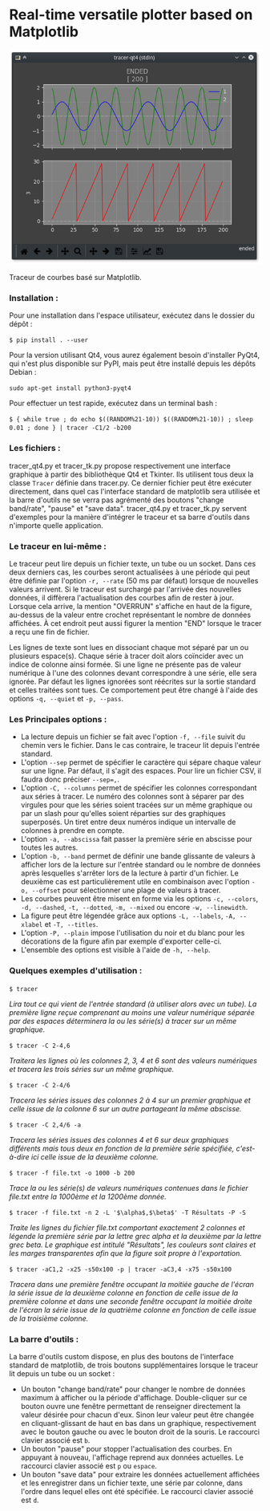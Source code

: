 # Real-time versatile plotter based on Matplotlib

<p align="center">
	<img src="screenshot.png?raw=true" width="600"
	title="{ for i in $(seq 200) ; do echo "s( $i/8 ) ; 2*c( $i/4 ) ; scale=0 ; $i%30" | bc -l | tr '\n' ' ' ; echo ; done } | tracer-qt4 -C1,2/3">
</p>


Traceur de courbes basé sur Matplotlib.


### Installation :

Pour une installation dans l'espace utilisateur, exécutez dans le dossier du dépôt :

`$ pip install . --user`

Pour la version utilisant Qt4, vous aurez également besoin d'installer PyQt4, qui n'est plus disponible sur PyPI, mais peut être installé depuis les dépôts Debian :

`sudo apt-get install python3-pyqt4`

Pour effectuer un test rapide, exécutez dans un terminal bash :

`$ { while true ; do echo $((RANDOM%21-10)) $((RANDOM%21-10)) ; sleep 0.01 ; done } | tracer -C1/2 -b200`


### Les fichiers :

tracer_qt4.py et tracer_tk.py propose respectivement une interface graphique à partir des bibliothèque Qt4 et Tkinter. Ils utilisent tous deux la classe `Tracer` définie dans tracer.py. Ce dernier fichier peut être exécuter directement, dans quel cas l'interface standard de matplotlib sera utilisée et la barre d'outils ne se verra pas agrémenté des boutons "change band/rate", "pause" et "save data". tracer_qt4.py et tracer_tk.py servent d'exemples pour la manière d'intégrer le traceur et sa barre d'outils dans n'importe quelle application.


### Le traceur en lui-même :

Le traceur peut lire depuis un fichier texte, un tube ou un socket. Dans ces deux derniers cas, les courbes seront actualisées à une période qui peut être définie par l'option `-r, --rate` (50 ms par défaut) lorsque de nouvelles valeurs arrivent. Si le traceur est surchargé par l'arrivée des nouvelles données, il diffèrera l'actualisation des courbes afin de rester à jour. Lorsque cela arrive, la mention "OVERRUN" s'affiche en haut de la figure, au-dessus de la valeur entre crochet représentant le nombre de données affichées. À cet endroit peut aussi figurer la mention "END" lorsque le tracer a reçu une fin de fichier.

Les lignes de texte sont lues en dissociant chaque mot séparé par un ou plusieurs espace(s). Chaque série à tracer doit alors coïncider avec un indice de colonne ainsi formée. Si une ligne ne présente pas de valeur numérique à l'une des colonnes devant correspondre à une série, elle sera ignorée. Par défaut les lignes ignorées sont réécrites sur la sortie standard et celles traitées sont tues. Ce comportement peut être changé à l'aide des options `-q, --quiet` et `-p, --pass`.


### Les Principales options :

* La lecture depuis un fichier se fait avec l'option `-f, --file` suivit du chemin vers le fichier. Dans le cas contraire, le traceur lit depuis l'entrée standard.
* L'option `--sep` permet de spécifier le caractère qui sépare chaque valeur sur une ligne. Par défaut, il s'agit des espaces. Pour lire un fichier CSV, il faudra donc préciser `--sep=,`.
* L'option `-C, --columns` permet de spécifier les colonnes correspondant aux séries à tracer. Le numéro des colonnes sont à séparer par des virgules pour que les séries soient tracées sur un même graphique ou par un slash pour qu'elles soient réparties sur des graphiques superposés. Un tiret entre deux numéros indique un intervalle de colonnes à prendre en compte.
* L'option `-a, --abscissa` fait passer la première série en abscisse pour toutes les autres.
* L'option `-b, --band` permet de définir une bande glissante de valeurs à afficher lors de la lecture sur l'entrée standard ou le nombre de données après lesquelles s'arrêter lors de la lecture à partir d'un fichier. Le deuxième cas est particulièrement utile en combinaison avec l'option `-o, --offset` pour sélectionner une plage de valeurs à tracer.
* Les courbes peuvent être misent en forme via les options `-c, --colors`, `-d, --dashed`, `-t, --dotted`, `-m, --mixed` ou encore `-w, --linewidth`.
* La figure peut être légendée grâce aux options `-L, --labels`, `-A, --xlabel` et `-T, --titles`.
* L'option `-P, --plain` impose l'utilisation du noir et du blanc pour les décorations de la figure afin par exemple d'exporter celle-ci.
* L'ensemble des options est visible à l'aide de `-h, --help`.


### Quelques exemples d'utilisation :

`$ tracer`

*Lira tout ce qui vient de l'entrée standard (à utiliser alors avec un tube). La première ligne reçue comprenant au moins une valeur numérique séparée par des espaces déterminera la ou les série(s) à tracer sur un même graphique.*

`$ tracer -C 2-4,6`

*Traitera les lignes où les colonnes 2, 3, 4 et 6 sont des valeurs numériques et tracera les trois séries sur un même graphique.*

`$ tracer -C 2-4/6`

*Tracera les séries issues des colonnes 2 à 4 sur un premier graphique et celle issue de la colonne 6 sur un autre partageant la même abscisse.*

`$ tracer -C 2,4/6 -a`

*Tracera les séries issues des colonnes 4 et 6 sur deux graphiques différents mais tous deux en fonction de la première série spécifiée, c'est-à-dire ici celle issue de la deuxième colonne.*

`$ tracer -f file.txt -o 1000 -b 200`

*Trace la ou les série(s) de valeurs numériques contenues dans le fichier file.txt entre la 1000ème et la 1200ème donnée.*

`$ tracer -f file.txt -n 2 -L '$\alpha$,$\beta$' -T Résultats -P -S`

*Traite les lignes du fichier file.txt comportant exactement 2 colonnes et légende la première série par la lettre grec alpha et la deuxième par la lettre grec beta. Le graphique est intitulé "Résultats", les couleurs sont claires et les marges transparentes afin que la figure soit propre à l'exportation.*

`$ tracer -aC1,2 -x25 -s50x100 -p | tracer -aC3,4 -x75 -s50x100`

*Tracera dans une première fenêtre occupant la moitiée gauche de l'écran la série issue de la deuxième colonne en fonction de celle issue de la première colonne et dans une seconde fenêtre occupant la moitiée droite de l'écran la série issue de la quatrième colonne en fonction de celle issue de la troisième colonne.*


### La barre d'outils :

La barre d'outils custom dispose, en plus des boutons de l'interface standard de matplotlib, de trois boutons supplémentaires lorsque le traceur lit depuis un tube ou un socket :
* Un bouton "change band/rate" pour changer le nombre de données maximum à afficher ou la période d'affichage. Double-cliquer sur ce bouton ouvre une fenêtre permettant de renseigner directement la valeur désirée pour chacun d'eux. Sinon leur valeur peut être changée en cliquant-glissant de haut en bas dans un graphique, respectivement avec le bouton gauche ou avec le bouton droit de la souris. Le raccourci clavier associé est `b`.
* Un bouton "pause" pour stopper l'actualisation des courbes. En appuyant à nouveau, l'affichage reprend aux données actuelles. Le raccourci clavier associé est `p` ou `espace`.
* Un bouton "save data" pour extraire les données actuellement affichées et les enregistrer dans un fichier texte, une série par colonne, dans l'ordre dans lequel elles ont été spécifiée. Le raccourci clavier associé est `d`.
